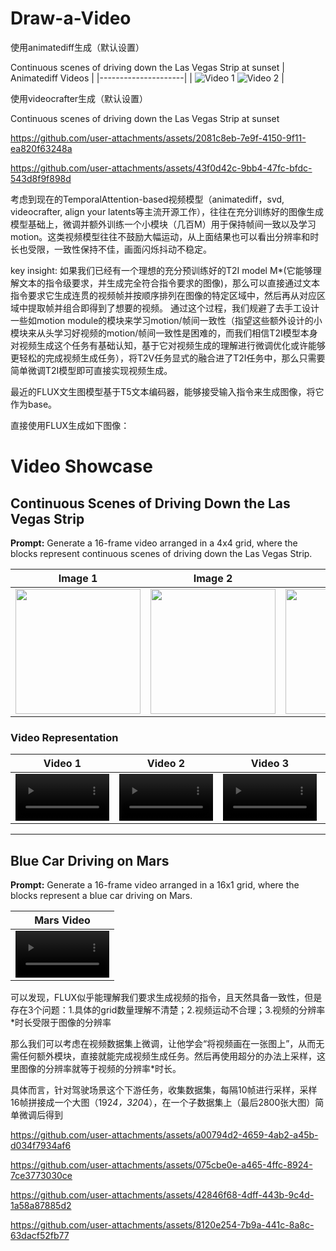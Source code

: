 # Draw-a-Video

使用animatediff生成（默认设置）

Continuous scenes of driving down the Las Vegas Strip at sunset
| Animatediff Videos |
|---------------------|
| ![Video 1](https://github.com/user-attachments/assets/168cc523-1a46-4bf3-b9fa-a8e7e48d61dd) ![Video 2](https://github.com/user-attachments/assets/2c390935-cd10-4b12-bbca-6f07a98a5bd2) |

使用videocrafter生成（默认设置）

Continuous scenes of driving down the Las Vegas Strip at sunset

https://github.com/user-attachments/assets/2081c8eb-7e9f-4150-9f11-ea820f63248a

https://github.com/user-attachments/assets/43f0d42c-9bb4-47fc-bfdc-543d8f9f898d

考虑到现在的TemporalAttention-based视频模型（animatediff，svd, videocrafter, align your latents等主流开源工作），往往在充分训练好的图像生成模型基础上，微调并额外训练一个小模块（几百M）用于保持帧间一致以及学习motion。这类视频模型往往不鼓励大幅运动，从上面结果也可以看出分辨率和时长也受限，一致性保持不佳，画面闪烁抖动不稳定。

key insight: 如果我们已经有一个理想的充分预训练好的T2I model M*(它能够理解文本的指令级要求，并生成完全符合指令要求的图像)，那么可以直接通过文本指令要求它生成连贯的视频帧并按顺序排列在图像的特定区域中，然后再从对应区域中提取帧并组合即得到了想要的视频。
通过这个过程，我们规避了去手工设计一些如motion module的模块来学习motion/帧间一致性（指望这些额外设计的小模块来从头学习好视频的motion/帧间一致性是困难的，而我们相信T2I模型本身对视频生成这个任务有基础认知，基于它对视频生成的理解进行微调优化或许能够更轻松的完成视频生成任务），将T2V任务显式的融合进了T2I任务中，那么只需要简单微调T2I模型即可直接实现视频生成。

最近的FLUX文生图模型基于T5文本编码器，能够接受输入指令来生成图像，将它作为base。

直接使用FLUX生成如下图像：
<!--
  ![1728108104102__000000000_0](https://github.com/user-attachments/assets/3fc87a43-6284-4fb5-85bb-2b42d95d64af)
 ![1728108199565__000000000_1](https://github.com/user-attachments/assets/b9be8b55-5e39-404f-bed1-021b13d7b8f0)
 ![1728108295162__000000000_2](https://github.com/user-attachments/assets/d9757d25-45c6-4ac0-853b-3d45f9e04c5c)
 ![1728108390826__000000000_3](https://github.com/user-attachments/assets/b4324f81-ac3b-41ff-b691-28e15af7985b)
 ![1728108486442__000000000_4](https://github.com/user-attachments/assets/eff6ffb0-1718-47e3-bbaf-16ece77a9073)
-->

# Video Showcase

## Continuous Scenes of Driving Down the Las Vegas Strip

**Prompt:** Generate a 16-frame video arranged in a 4x4 grid, where the blocks represent continuous scenes of driving down the Las Vegas Strip.

| Image 1 | Image 2 | Image 3 | Image 4 | Image 5 |
|---------|---------|---------|---------|---------|
| <img src="https://github.com/user-attachments/assets/ad8b7cd4-c464-4932-b996-ac26897f56af" width="200" /> | <img src="https://github.com/user-attachments/assets/564c34fd-6233-4add-baff-f765cf3cf610" width="200" /> | <img src="https://github.com/user-attachments/assets/0d7a6737-5745-4db7-92d9-6aba57d000c5" width="200" /> | <img src="https://github.com/user-attachments/assets/a7c49408-c8c2-4740-a261-59ad2e2d5d68" width="200" /> | <img src="https://github.com/user-attachments/assets/7b935dfb-e170-443e-b511-9615fe4384df" width="200" /> |    |    |

### Video Representation
| Video 1 | Video 2 | Video 3 | Video 4 | Video 5 |
|---------|---------|---------|---------|---------|
| <video src="https://github.com/user-attachments/assets/dfffa59a-fdda-4019-abd7-f5a975f18dd0" width="150" controls></video> | <video src="https://github.com/user-attachments/assets/2607f810-7493-44d7-8a7f-d759307cfed9" width="150" controls></video> | <video src="https://github.com/user-attachments/assets/0f18ecef-f42c-438c-97cd-358b5c604ae3" width="150" controls></video> | <video src="https://github.com/user-attachments/assets/2d0ce30b-253e-4ee3-a95a-8cbd34100f1e" width="150" controls></video> | <video src="https://github.com/user-attachments/assets/c5ebb6de-f35d-47ba-8767-ca4ae3d3121b" width="150" controls></video> |

---

## Blue Car Driving on Mars

**Prompt:** Generate a 16-frame video arranged in a 16x1 grid, where the blocks represent a blue car driving on Mars.

| Mars Video |
|------------|
| <video src="https://github.com/user-attachments/assets/d0bc5018-b7d0-49ed-8aa4-e78ff4c03505" width="150" controls></video> |










<!--
https://github.com/user-attachments/assets/aac2f3e6-9ef2-40ee-ba71-01479305302e
https://github.com/user-attachments/assets/98929d24-123d-4501-8d9f-b9436359fd93
https://github.com/user-attachments/assets/99e6b828-5143-4e1d-be85-be15b4db9821
https://github.com/user-attachments/assets/5069bd4d-4984-4fed-b527-5ea954e50fc7
https://github.com/user-attachments/assets/095f96d8-8795-4826-a70b-f5a97eaf97de
-->

可以发现，FLUX似乎能理解我们要求生成视频的指令，且天然具备一致性，但是存在3个问题：1.具体的grid数量理解不清楚；2.视频运动不合理；3.视频的分辨率*时长受限于图像的分辨率

那么我们可以考虑在视频数据集上微调，让他学会“将视频画在一张图上”，从而无需任何额外模块，直接就能完成视频生成任务。然后再使用超分的办法上采样，这里图像的分辨率就等于视频的分辨率*时长。

具体而言，针对驾驶场景这个下游任务，收集数据集，每隔10帧进行采样，采样16帧拼接成一个大图（192*4，320*4），在一个子数据集上（最后2800张大图）简单微调后得到

https://github.com/user-attachments/assets/a00794d2-4659-4ab2-a45b-d034f7934af6

https://github.com/user-attachments/assets/075cbe0e-a465-4ffc-8924-7ce3773030ce

https://github.com/user-attachments/assets/42846f68-4dff-443b-9c4d-1a58a87885d2

https://github.com/user-attachments/assets/8120e254-7b9a-441c-8a8c-63dacf52fb77







